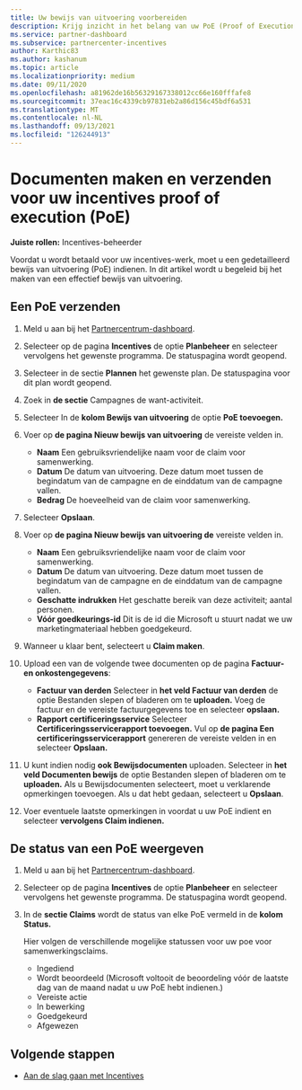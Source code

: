 ```yaml
---
title: Uw bewijs van uitvoering voorbereiden
description: Krijg inzicht in het belang van uw PoE (Proof of Execution), tijdlijnen, weergavestatus en richtlijnen voor indiening.
ms.service: partner-dashboard
ms.subservice: partnercenter-incentives
author: Karthic83
ms.author: kashanum
ms.topic: article
ms.localizationpriority: medium
ms.date: 09/11/2020
ms.openlocfilehash: a81962de16b56329167338012cc66e160fffafe8
ms.sourcegitcommit: 37eac16c4339cb97831eb2a86d156c45bdf6a531
ms.translationtype: MT
ms.contentlocale: nl-NL
ms.lasthandoff: 09/13/2021
ms.locfileid: "126244913"
---
```

# <a name="create-and-submit-documents-for-your-incentives-proof-of-execution-poe"></a>Documenten maken en verzenden voor uw incentives proof of execution (PoE)

**Juiste rollen:** Incentives-beheerder

Voordat u wordt betaald voor uw incentives-werk, moet u een gedetailleerd bewijs van uitvoering (PoE) indienen. In dit artikel wordt u begeleid bij het maken van een effectief bewijs van uitvoering.

## <a name="how-to-submit-a-poe"></a>Een PoE verzenden

1. Meld u aan bij het [Partnercentrum-dashboard](https://partner.microsoft.com/dashboard/).

2. Selecteer op de pagina **Incentives** de optie **Planbeheer** en selecteer vervolgens het gewenste programma. De statuspagina wordt geopend.

3. Selecteer in de sectie **Plannen** het gewenste plan. De statuspagina voor dit plan wordt geopend.

4. Zoek in **de sectie** Campagnes de want-activiteit.

5. Selecteer In de **kolom Bewijs van uitvoering** de optie **PoE toevoegen.**

6. Voer op **de pagina Nieuw bewijs van uitvoering** de vereiste velden in.

   - **Naam**  Een gebruiksvriendelijke naam voor de claim voor samenwerking.
   - **Datum**  De datum van uitvoering. Deze datum moet tussen de begindatum van de campagne en de einddatum van de campagne vallen.
   - **Bedrag**  De hoeveelheid van de claim voor samenwerking.

7. Selecteer **Opslaan**.

8. Voer op **de pagina Nieuw bewijs van uitvoering de** vereiste velden in.

   - **Naam**  Een gebruiksvriendelijke naam voor de claim voor samenwerking.
   - **Datum**  De datum van uitvoering. Deze datum moet tussen de begindatum van de campagne en de einddatum van de campagne vallen.
   - **Geschatte indrukken**   Het geschatte bereik van deze activiteit; aantal personen.
   - **Vóór goedkeurings-id**   Dit is de id die Microsoft u stuurt nadat we uw marketingmateriaal hebben goedgekeurd.

9. Wanneer u klaar bent, selecteert u **Claim maken**.

10. Upload een van de volgende twee documenten op de pagina **Factuur- en onkostengegevens**:
    - **Factuur van derden**  Selecteer in **het veld Factuur van derden** de optie Bestanden slepen of bladeren om te **uploaden.** Voeg de factuur en de vereiste factuurgegevens toe en selecteer **opslaan.**
    - **Rapport certificeringsservice**  Selecteer **Certificeringsservicerapport toevoegen.** Vul op **de pagina Een certificeringsservicerapport** genereren de vereiste velden in en selecteer **Opslaan.**

11. U kunt indien nodig **ook Bewijsdocumenten** uploaden. Selecteer in **het veld Documenten bewijs** de optie Bestanden slepen of bladeren om te **uploaden.** Als u Bewijsdocumenten selecteert, moet u verklarende opmerkingen toevoegen. Als u dat hebt gedaan, selecteert u **Opslaan**.

12. Voer eventuele laatste opmerkingen in voordat u uw PoE indient en selecteer **vervolgens Claim indienen.**

## <a name="view-the-status-of-a-poe"></a>De status van een PoE weergeven

1. Meld u aan bij het [Partnercentrum-dashboard](https://partner.microsoft.com/dashboard/).

2. Selecteer op de pagina **Incentives** de optie **Planbeheer** en selecteer vervolgens het gewenste programma. De statuspagina wordt geopend.

3. In de **sectie Claims** wordt de status van elke PoE vermeld in de **kolom Status.**

   Hier volgen de verschillende mogelijke statussen voor uw poe voor samenwerkingsclaims.

   - Ingediend
   - Wordt beoordeeld (Microsoft voltooit de beoordeling vóór de laatste dag van de maand nadat u uw PoE hebt indienen.)
   - Vereiste actie
   - In bewerking
   - Goedgekeurd
   - Afgewezen

## <a name="next-steps"></a>Volgende stappen

- [Aan de slag gaan met Incentives](incentives-get-started-intro.md)